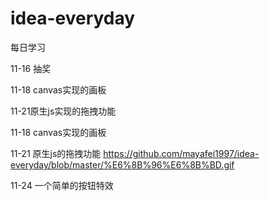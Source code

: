 # idea-everyday
每日学习

11-16 抽奖

11-18 canvas实现的画板 



11-21原生js实现的拖拽功能



11-18 canvas实现的画板 



11-21 原生js的拖拽功能  https://github.com/mayafei1997/idea-everyday/blob/master/%E6%8B%96%E6%8B%BD.gif



11-24 一个简单的按钮特效 





